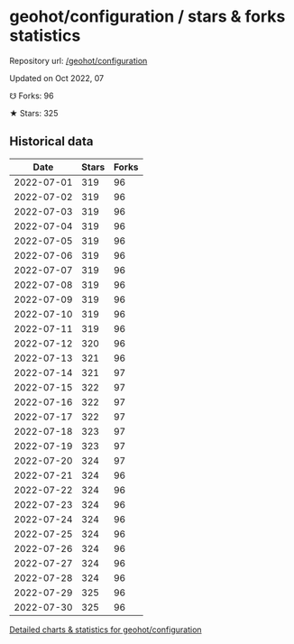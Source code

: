 # geohot/configuration / stars & forks statistics

Repository url: [/geohot/configuration](https://github.com/geohot/configuration)

Updated on Oct 2022, 07

☋ Forks: 96

★ Stars: 325

## Historical data
| Date | Stars | Forks |
|------|-------|-------|
| 2022-07-01 | 319 | 96 | 
| 2022-07-02 | 319 | 96 | 
| 2022-07-03 | 319 | 96 | 
| 2022-07-04 | 319 | 96 | 
| 2022-07-05 | 319 | 96 | 
| 2022-07-06 | 319 | 96 | 
| 2022-07-07 | 319 | 96 | 
| 2022-07-08 | 319 | 96 | 
| 2022-07-09 | 319 | 96 | 
| 2022-07-10 | 319 | 96 | 
| 2022-07-11 | 319 | 96 | 
| 2022-07-12 | 320 | 96 | 
| 2022-07-13 | 321 | 96 | 
| 2022-07-14 | 321 | 97 | 
| 2022-07-15 | 322 | 97 | 
| 2022-07-16 | 322 | 97 | 
| 2022-07-17 | 322 | 97 | 
| 2022-07-18 | 323 | 97 | 
| 2022-07-19 | 323 | 97 | 
| 2022-07-20 | 324 | 97 | 
| 2022-07-21 | 324 | 96 | 
| 2022-07-22 | 324 | 96 | 
| 2022-07-23 | 324 | 96 | 
| 2022-07-24 | 324 | 96 | 
| 2022-07-25 | 324 | 96 | 
| 2022-07-26 | 324 | 96 | 
| 2022-07-27 | 324 | 96 | 
| 2022-07-28 | 324 | 96 | 
| 2022-07-29 | 325 | 96 | 
| 2022-07-30 | 325 | 96 | 


[Detailed charts & statistics for geohot/configuration](https://reviewgithub.com/rep/geohot/configuration)
